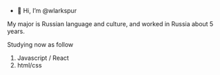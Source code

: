 - 👋 Hi, I’m @wlarkspur

My major is Russian language and culture, and worked in Russia about 5 years.

Studying now as follow
1. Javascript / React
2. html/css


<!---
wlarkspur/wlarkspur is a ✨ special ✨ repository because its `README.md` (this file) appears on your GitHub profile.
You can click the Preview link to take a look at your changes.
--->
